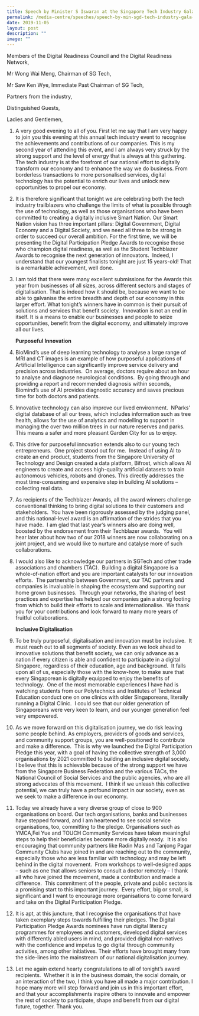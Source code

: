 ```yaml
---
title: Speech by Minister S Iswaran at the Singapore Tech Industry Gala Night
permalink: /media-centre/speeches/speech-by-min-sgd-tech-industry-gala-night/
date: 2019-11-05
layout: post
description: ""
image: ""
---
```

Members of the Digital Readiness Council and the Digital Readiness Network,  
  
Mr Wong Wai Meng, Chairman of SG Tech,  
  
Mr Saw Ken Wye, Immediate Past Chairman of SG Tech,  
  
Partners from the industry,  
  
Distinguished Guests,  
  
Ladies and Gentlemen,  
  
1. A very good evening to all of you. First let me say that I am very happy to join you this evening at this annual tech industry event to recognise the achievements and contributions of our companies. This is my second year of attending this event, and I am always very struck by the strong support and the level of energy that is always at this gathering. The tech industry is at the forefront of our national effort to digitally transform our economy and to enhance the way we do business. From borderless transactions to more personalised services, digital technology has the potential to enrich our lives and unlock new opportunities to propel our economy.  
  
2. It is therefore significant that tonight we are celebrating both the tech industry trailblazers who challenge the limits of what is possible through the use of technology, as well as those organisations who have been committed to creating a digitally inclusive Smart Nation. Our Smart Nation vision has three important pillars: Digital Government, Digital Economy and a Digital Society, and we need all three to be strong in order to succeed our overall ambition. For the first time, we will be presenting the Digital Participation Pledge Awards to recognise those who champion digital readiness, as well as the Student Techblazer Awards to recognise the next generation of innovators.  Indeed, I understand that our youngest finalists tonight are just 15 years-old! That is a remarkable achievement, well done.  
  
3. I am told that there were many excellent submissions for the Awards this year from businesses of all sizes, across different sectors and stages of digitalisation. That is indeed how it should be, because we want to be able to galvanise the entire breadth and depth of our economy in this larger effort. What tonight’s winners have in common is their pursuit of solutions and services that benefit society.  Innovation is not an end in itself. It is a means to enable our businesses and people to seize opportunities, benefit from the digital economy, and ultimately improve all our lives.  
  
    **Purposeful Innovation**  
  
4. BioMind’s use of deep learning technology to analyse a large range of MRI and CT images is an example of how purposeful applications of Artificial Intelligence can significantly improve service delivery and precision across industries.  On average, doctors require about an hour to analyse and diagnose neurological conditions.  By going through and providing a report and recommended diagnosis within seconds, Biomind’s use of AI provides diagnostic accuracy and saves precious time for both doctors and patients.  
  
5. Innovative technology can also improve our lived environment.  NParks’ digital database of all our trees, which includes information such as tree health, allows for the use of analytics and modelling to support in managing the over two million trees in our nature reserves and parks.  This means a safer and more pleasant Garden City for us to enjoy.  
  
6. This drive for purposeful innovation extends also to our young tech entrepreneurs.  One project stood out for me.  Instead of using AI to create an end product, students from the Singapore University of Technology and Design created a data platform, Bifrost, which allows AI engineers to create and access high-quality artificial datasets to train autonomous vehicles, robots and drones. This directly addresses the most time-consuming and expensive step in building AI solutions – collecting real data.  
  
7. As recipients of the Techblazer Awards, all the award winners challenge conventional thinking to bring digital solutions to their customers and stakeholders.  You have been rigorously assessed by the judging panel, and this national-level award is an affirmation of the strides that you have made.  I am glad that last year’s winners also are doing well, boosted by the endorsement from their Techblazer awards.  You will hear later about how two of our 2018 winners are now collaborating on a joint project, and we would like to nurture and catalyse more of such collaborations.  
  
8. I would also like to acknowledge our partners in SGTech and other trade associations and chambers (TAC).  Building a digital Singapore is a whole-of-nation effort and you are important catalysts for our innovation efforts.  The partnership between Government, our TAC partners and companies is invaluable in shaping the ecosystem and supporting our home grown businesses.  Through your networks, the sharing of best practices and expertise has helped our companies gain a strong footing from which to build their efforts to scale and internationalise.  We thank you for your contributions and look forward to many more years of fruitful collaborations.  
  
    **Inclusive Digitalisation**  
  
9. To be truly purposeful, digitalisation and innovation must be inclusive.  It must reach out to all segments of society. Even as we look ahead to innovative solutions that benefit society, we can only advance as a nation if every citizen is able and confident to participate in a digital Singapore, regardless of their education, age and background.  It falls upon all of us, especially those with the know-how, to make sure that every Singaporean is digitally equipped to enjoy the benefits of technology.  One of the most memorable experiences I have had is watching students from our Polytechnics and Institutes of Technical Education conduct one on one clinics with older Singaporeans, literally running a Digital Clinic.  I could see that our older generation of Singaporeans were very keen to learn, and our younger generation feel very empowered.  
  
10. As we move forward on this digitalisation journey, we do risk leaving some people behind. As employers, providers of goods and services, and community support groups, you are well-positioned to contribute and make a difference.  This is why we launched the Digital Participation Pledge this year, with a goal of having the collective strength of 3,000 organisations by 2021 committed to building an inclusive digital society. I believe that this is achievable because of the strong support we have from the Singapore Business Federation and the various TACs, the National Council of Social Services and the public agencies, who are all strong advocates of this movement.  I think if we unleash this collective potential, we can truly have a profound impact in our society, even as we seek to make a difference in our economy.  
  
11. Today we already have a very diverse group of close to 900 organisations on board. Our tech organisations, banks and businesses have stepped forward, and I am heartened to see social service organisations, too, committing to the pledge. Organisations such as YMCA,Fei Yue and TOUCH Community Services have taken meaningful steps to help their beneficiaries become more digitally ready.  It is also encouraging that community partners like Radin Mas and Tanjong Pagar Community Clubs have joined in and are reaching out to the community, especially those who are less familiar with technology and may be left behind in the digital movement.  From workshops to well-designed apps – such as one that allows seniors to consult a doctor remotely – I thank all who have joined the movement, made a contribution and made a difference.  This commitment of the people, private and public sectors is a promising start to this important journey.  Every effort, big or small, is significant and I want to encourage more organisations to come forward and take on the Digital Participation Pledge.  
  
12. It is apt, at this juncture, that I recognise the organisations that have taken exemplary steps towards fulfilling their pledges. The Digital Participation Pledge Awards nominees have run digital literacy programmes for employees and customers, developed digital services with differently abled users in mind, and provided digital non-natives with the confidence and impetus to go digital through community activities, among other initiatives. Their efforts have brought many from the side-lines into the mainstream of our national digitalisation journey.  
  
13. Let me again extend hearty congratulations to all of tonight’s award recipients.  Whether it is in the business domain, the social domain, or an interaction of the two, I think you have all made a major contribution. I hope many more will step forward and join us in this important effort, and that your accomplishments inspire others to innovate and empower the rest of society to participate, shape and benefit from our digital future, together. Thank you.
